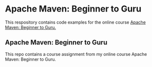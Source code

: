 # Apache Maven: Beginner to Guru

This respository contains code examples for the online course [Apache Maven: Beginner to Guru.](https://www.udemy.com/draft/2043700/?couponCode=GITHUB_REPO)

## Apache Maven: Beginner to Guru

This repo contains a course assignment from my online course Apache Maven: Beginner to Guru.


